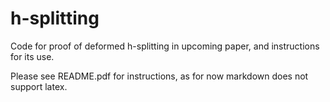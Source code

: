 # h-splitting
Code for proof of deformed h-splitting in upcoming paper, and instructions for its use.

Please see README.pdf for instructions, as for now markdown does not support latex.

